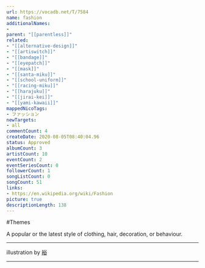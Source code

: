 ```yaml
---
url: https://vocadb.net/T/7584
name: fashion
additionalNames: 
- 
parent: "[[parentless]]"
related:
- "[[alternative-design]]"
- "[[artiswitch]]"
- "[[bandage]]"
- "[[eyepatch]]"
- "[[mask]]"
- "[[santa-miku]]"
- "[[school-uniform]]"
- "[[racing-miku]]"
- "[[harajuku]]"
- "[[jirai-kei]]"
- "[[yami-kawaii]]"
mappedNicoTags:
- ファッション
newTargets:
- all
commentCount: 4
createDate: 2020-08-05T08:40:04.96
status: Approved
albumCount: 3
artistCount: 10
eventCount: 2
eventSeriesCount: 0
followerCount: 1
songListCount: 0
songCount: 51
links: 
- https://en.wikipedia.org/wiki/Fashion
picture: true
descriptionLength: 138
---
```


#Themes

A popular or the latest style of clothing, hair, decoration, or behaviour.

___

illustration by [裕](https://www.pixiv.net/en/users/17810)

---

